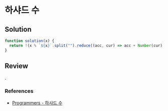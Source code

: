 # 하샤드 수

## Solution

```js
function solution(x) {
  return !(x % `${x}`.split("").reduce((acc, cur) => acc + Number(cur), 0));
}
```

## Review

.

### References

- [Programmers - 하샤드 수](https://school.programmers.co.kr/learn/courses/30/lessons/12947)
